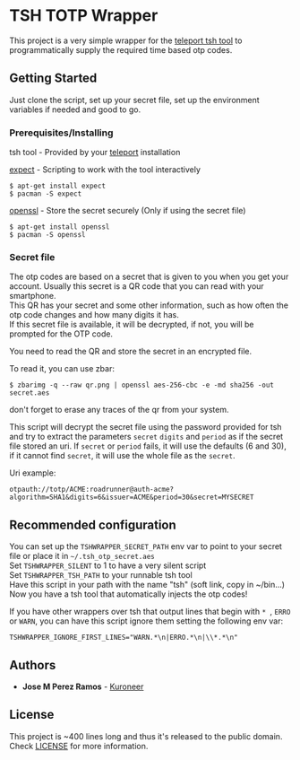 # TSH TOTP Wrapper

This project is a very simple wrapper for the [teleport tsh tool](https://github.com/gravitational/teleport) to programmatically supply the required time based otp codes.

## Getting Started

Just clone the script, set up your secret file, set up the environment variables if needed and good to go.

### Prerequisites/Installing

tsh tool - Provided by your [teleport](https://github.com/gravitational/teleport) installation

[expect](http://expect.sourceforge.net/) - Scripting to work with the tool interactively

```
$ apt-get install expect
$ pacman -S expect
```

[openssl](https://www.openssl.org/) - Store the secret securely (Only if using the secret file)

```
$ apt-get install openssl
$ pacman -S openssl
```

### Secret file

The otp codes are based on a secret that is given to you when you get your account. Usually this secret is a QR code that you can read with your smartphone.  
This QR has your secret and some other information, such as how often the otp code changes and how many digits it has.  
If this secret file is available, it will be decrypted, if not, you will be prompted for the OTP code.  


You need to read the QR and store the secret in an encrypted file.  

To read it, you can use zbar:
```
$ zbarimg -q --raw qr.png | openssl aes-256-cbc -e -md sha256 -out secret.aes
```
don't forget to erase any traces of the qr from your system.


This script will decrypt the secret file using the password provided for tsh and try to extract the parameters `secret` `digits` and `period` as if the secret file stored an uri.
If `secret` or `period` fails, it will use the defaults (6 and 30), if it cannot find `secret`, it will use the whole file as the `secret`.

Uri example:
```
otpauth://totp/ACME:roadrunner@auth-acme?algorithm=SHA1&digits=6&issuer=ACME&period=30&secret=MYSECRET
```


## Recommended configuration

You can set up the `TSHWRAPPER_SECRET_PATH` env var to point to your secret file or place it in `~/.tsh_otp_secret.aes`  
Set `TSHWRAPPER_SILENT` to 1 to have a very silent script  
Set `TSHWRAPPER_TSH_PATH` to your runnable tsh tool  
Have this script in your path with the name "tsh" (soft link, copy in ~/bin...)  
Now you have a tsh tool that automatically injects the otp codes!  

If you have other wrappers over tsh that output lines that begin with `* `, `ERRO` or
`WARN`, you can have this script ignore them setting the following env var:  
```
TSHWRAPPER_IGNORE_FIRST_LINES="WARN.*\n|ERRO.*\n|\\*.*\n"
```

## Authors

* **Jose M Perez Ramos** - [Kuroneer](https://github.com/Kuroneer)

## License

This project is ~400 lines long and thus it's released to the public domain. Check [LICENSE](LICENSE) for more information.

